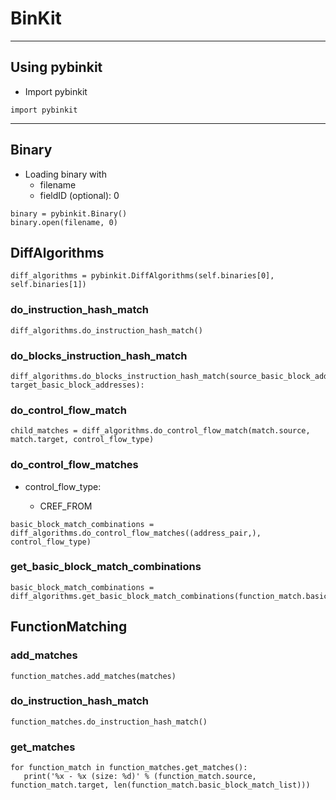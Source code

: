 # BinKit

---
## Using pybinkit

* Import pybinkit

```
import pybinkit
```

---
## Binary

* Loading binary with 
   - filename
   - fieldID (optional): 0

```
binary = pybinkit.Binary()
binary.open(filename, 0)
```

## DiffAlgorithms

```
diff_algorithms = pybinkit.DiffAlgorithms(self.binaries[0], self.binaries[1])
```

### do_instruction_hash_match

```
diff_algorithms.do_instruction_hash_match()
```

### do_blocks_instruction_hash_match

```
diff_algorithms.do_blocks_instruction_hash_match(source_basic_block_addresses, target_basic_block_addresses):
```

### do_control_flow_match

```
child_matches = diff_algorithms.do_control_flow_match(match.source, match.target, control_flow_type)
```

### do_control_flow_matches

* control_flow_type:

   - CREF_FROM

```
basic_block_match_combinations = diff_algorithms.do_control_flow_matches((address_pair,), control_flow_type)
```

### get_basic_block_match_combinations

```
basic_block_match_combinations = diff_algorithms.get_basic_block_match_combinations(function_match.basic_block_match_list)
```

## FunctionMatching

### add_matches

```
function_matches.add_matches(matches)
```

### do_instruction_hash_match


```
function_matches.do_instruction_hash_match()
```

### get_matches

```
for function_match in function_matches.get_matches():
   print('%x - %x (size: %d)' % (function_match.source, function_match.target, len(function_match.basic_block_match_list)))
```
